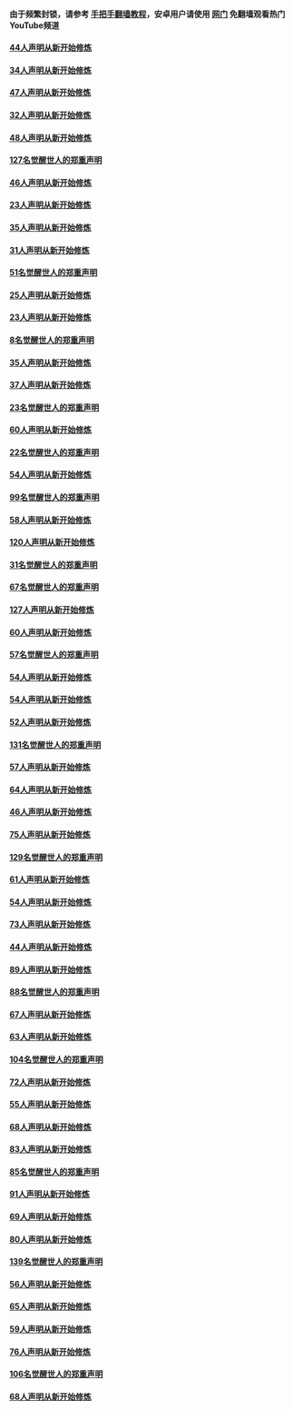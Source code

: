 #### 由于频繁封锁，请参考 [手把手翻墙教程](https://github.com/gfw-breaker/guides/wiki/)，安卓用户请使用 [网门](https://github.com/gfw-breaker/nogfw/blob/master/dl.md?t=02281300) 免翻墙观看热门YouTube频道 

#### [44人声明从新开始修炼](../pages/91/421422.md?t=02281300) 

#### [34人声明从新开始修炼](../pages/91/421322.md?t=02281300) 

#### [47人声明从新开始修炼](../pages/91/421264.md?t=02281300) 

#### [32人声明从新开始修炼](../pages/91/421225.md?t=02281300) 

#### [48人声明从新开始修炼](../pages/91/421202.md?t=02281300) 

#### [127名觉醒世人的郑重声明](../pages/91/421224.md?t=02281300) 

#### [46人声明从新开始修炼](../pages/91/421203.md?t=02281300) 

#### [23人声明从新开始修炼](../pages/91/421138.md?t=02281300) 

#### [35人声明从新开始修炼](../pages/91/421122.md?t=02281300) 

#### [31人声明从新开始修炼](../pages/91/421081.md?t=02281300) 

#### [51名觉醒世人的郑重声明](../pages/91/421080.md?t=02281300) 

#### [25人声明从新开始修炼](../pages/91/421020.md?t=02281300) 

#### [23人声明从新开始修炼](../pages/91/420884.md?t=02281300) 

#### [8名觉醒世人的郑重声明](../pages/91/420883.md?t=02281300) 

#### [35人声明从新开始修炼](../pages/91/420809.md?t=02281300) 

#### [37人声明从新开始修炼](../pages/91/420766.md?t=02281300) 

#### [23名觉醒世人的郑重声明](../pages/91/420765.md?t=02281300) 

#### [60人声明从新开始修炼](../pages/91/420727.md?t=02281300) 

#### [22名觉醒世人的郑重声明](../pages/91/420726.md?t=02281300) 

#### [54人声明从新开始修炼](../pages/91/420529.md?t=02281300) 

#### [99名觉醒世人的郑重声明](../pages/91/420528.md?t=02281300) 

#### [58人声明从新开始修炼](../pages/91/420198.md?t=02281300) 

#### [120人声明从新开始修炼](../pages/91/420141.md?t=02281300) 

#### [31名觉醒世人的郑重声明](../pages/91/420197.md?t=02281300) 

#### [67名觉醒世人的郑重声明](../pages/91/420140.md?t=02281300) 

#### [127人声明从新开始修炼](../pages/91/420082.md?t=02281300) 

#### [60人声明从新开始修炼](../pages/91/420081.md?t=02281300) 

#### [57名觉醒世人的郑重声明](../pages/91/420080.md?t=02281300) 

#### [54人声明从新开始修炼](../pages/91/419533.md?t=02281300) 

#### [54人声明从新开始修炼](../pages/91/419532.md?t=02281300) 

#### [52人声明从新开始修炼](../pages/91/419531.md?t=02281300) 

#### [131名觉醒世人的郑重声明](../pages/91/419530.md?t=02281300) 

#### [57人声明从新开始修炼](../pages/91/419430.md?t=02281300) 

#### [64人声明从新开始修炼](../pages/91/419429.md?t=02281300) 

#### [46人声明从新开始修炼](../pages/91/419428.md?t=02281300) 

#### [75人声明从新开始修炼](../pages/91/419427.md?t=02281300) 

#### [129名觉醒世人的郑重声明](../pages/91/419426.md?t=02281300) 

#### [61人声明从新开始修炼](../pages/91/419198.md?t=02281300) 

#### [54人声明从新开始修炼](../pages/91/419197.md?t=02281300) 

#### [73人声明从新开始修炼](../pages/91/419196.md?t=02281300) 

#### [44人声明从新开始修炼](../pages/91/419075.md?t=02281300) 

#### [89人声明从新开始修炼](../pages/91/419074.md?t=02281300) 

#### [88名觉醒世人的郑重声明](../pages/91/419195.md?t=02281300) 

#### [67人声明从新开始修炼](../pages/91/419073.md?t=02281300) 

#### [63人声明从新开始修炼](../pages/91/419072.md?t=02281300) 

#### [104名觉醒世人的郑重声明](../pages/91/419071.md?t=02281300) 

#### [72人声明从新开始修炼](../pages/91/418902.md?t=02281300) 

#### [55人声明从新开始修炼](../pages/91/418901.md?t=02281300) 

#### [68人声明从新开始修炼](../pages/91/418900.md?t=02281300) 

#### [83人声明从新开始修炼](../pages/91/418757.md?t=02281300) 

#### [85名觉醒世人的郑重声明](../pages/91/418899.md?t=02281300) 

#### [91人声明从新开始修炼](../pages/91/418756.md?t=02281300) 

#### [69人声明从新开始修炼](../pages/91/418755.md?t=02281300) 

#### [80人声明从新开始修炼](../pages/91/418754.md?t=02281300) 

#### [139名觉醒世人的郑重声明](../pages/91/418753.md?t=02281300) 

#### [56人声明从新开始修炼](../pages/91/418594.md?t=02281300) 

#### [65人声明从新开始修炼](../pages/91/418593.md?t=02281300) 

#### [59人声明从新开始修炼](../pages/91/418592.md?t=02281300) 

#### [76人声明从新开始修炼](../pages/91/418431.md?t=02281300) 

#### [106名觉醒世人的郑重声明](../pages/91/418591.md?t=02281300) 

#### [68人声明从新开始修炼](../pages/91/418430.md?t=02281300) 

